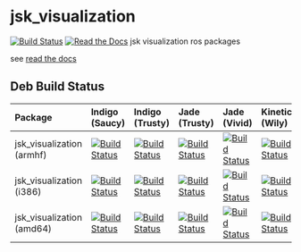 jsk_visualization
=================
 [![Build Status](https://travis-ci.org/jsk-ros-pkg/jsk_visualization.svg?branch=master)](https://travis-ci.org/jsk-ros-pkg/jsk_visualization)
[![Read the Docs](https://readthedocs.org/projects/pip/badge/?version=latest)](https://jsk-visualization.readthedocs.org)
jsk visualization ros packages

see [read the docs](http://jsk-visualization.readthedocs.org/en/latest/)

Deb Build Status
----------------

| Package                   | Indigo (Saucy)                                                                                                                                                                                             | Indigo (Trusty)                                                                                                                                                                                              | Jade (Trusty)                                                                                                                                                                                                | Jade (Vivid)                                                                                                                                                                                               | Kinetic (Wily)                                                                                                                                                                                           | Kinetic (Xenial)                                                                                                                                                                                               |
|:--------------------------|:-----------------------------------------------------------------------------------------------------------------------------------------------------------------------------------------------------------|:-------------------------------------------------------------------------------------------------------------------------------------------------------------------------------------------------------------|:-------------------------------------------------------------------------------------------------------------------------------------------------------------------------------------------------------------|:-----------------------------------------------------------------------------------------------------------------------------------------------------------------------------------------------------------|:---------------------------------------------------------------------------------------------------------------------------------------------------------------------------------------------------------|:---------------------------------------------------------------------------------------------------------------------------------------------------------------------------------------------------------------|
| jsk_visualization (armhf) | [![Build Status](http://build.ros.org/job/Ibin_arm_uShf__jsk_visualization__ubuntu_saucy_armhf__binary/badge/icon)](http://build.ros.org/job/Ibin_arm_uShf__jsk_visualization__ubuntu_saucy_armhf__binary) | [![Build Status](http://build.ros.org/job/Ibin_arm_uThf__jsk_visualization__ubuntu_trusty_armhf__binary/badge/icon)](http://build.ros.org/job/Ibin_arm_uThf__jsk_visualization__ubuntu_trusty_armhf__binary) | [![Build Status](http://build.ros.org/job/Jbin_arm_uThf__jsk_visualization__ubuntu_trusty_armhf__binary/badge/icon)](http://build.ros.org/job/Jbin_arm_uThf__jsk_visualization__ubuntu_trusty_armhf__binary) | [![Build Status](http://build.ros.org/job/Jbin_arm_uVhf__jsk_visualization__ubuntu_vivid_armhf__binary/badge/icon)](http://build.ros.org/job/Jbin_arm_uVhf__jsk_visualization__ubuntu_vivid_armhf__binary) | [![Build Status](http://build.ros.org/job/Kbin_arm_uWhf__jsk_visualization__ubuntu_wily_armhf__binary/badge/icon)](http://build.ros.org/job/Kbin_arm_uWhf__jsk_visualization__ubuntu_wily_armhf__binary) | [![Build Status](http://build.ros.org/job/Kbin_uxhf_uXhf__jsk_visualization__ubuntu_xenial_armhf__binary/badge/icon)](http://build.ros.org/job/Kbin_uxhf_uXhf__jsk_visualization__ubuntu_xenial_armhf__binary) |
| jsk_visualization (i386)  | [![Build Status](http://build.ros.org/job/Ibin_uS32__jsk_visualization__ubuntu_saucy_i386__binary/badge/icon)](http://build.ros.org/job/Ibin_uS32__jsk_visualization__ubuntu_saucy_i386__binary)           | [![Build Status](http://build.ros.org/job/Ibin_uT32__jsk_visualization__ubuntu_trusty_i386__binary/badge/icon)](http://build.ros.org/job/Ibin_uT32__jsk_visualization__ubuntu_trusty_i386__binary)           | [![Build Status](http://build.ros.org/job/Jbin_uT32__jsk_visualization__ubuntu_trusty_i386__binary/badge/icon)](http://build.ros.org/job/Jbin_uT32__jsk_visualization__ubuntu_trusty_i386__binary)           | [![Build Status](http://build.ros.org/job/Jbin_uV32__jsk_visualization__ubuntu_vivid_i386__binary/badge/icon)](http://build.ros.org/job/Jbin_uV32__jsk_visualization__ubuntu_vivid_i386__binary)           | [![Build Status](http://build.ros.org/job/Kbin_uW32__jsk_visualization__ubuntu_wily_i386__binary/badge/icon)](http://build.ros.org/job/Kbin_uW32__jsk_visualization__ubuntu_wily_i386__binary)           | [![Build Status](http://build.ros.org/job/Kbin_uX32__jsk_visualization__ubuntu_xenial_i386__binary/badge/icon)](http://build.ros.org/job/Kbin_uX32__jsk_visualization__ubuntu_xenial_i386__binary)             |
| jsk_visualization (amd64) | [![Build Status](http://build.ros.org/job/Ibin_uS64__jsk_visualization__ubuntu_saucy_amd64__binary/badge/icon)](http://build.ros.org/job/Ibin_uS64__jsk_visualization__ubuntu_saucy_amd64__binary)         | [![Build Status](http://build.ros.org/job/Ibin_uT64__jsk_visualization__ubuntu_trusty_amd64__binary/badge/icon)](http://build.ros.org/job/Ibin_uT64__jsk_visualization__ubuntu_trusty_amd64__binary)         | [![Build Status](http://build.ros.org/job/Jbin_uT64__jsk_visualization__ubuntu_trusty_amd64__binary/badge/icon)](http://build.ros.org/job/Jbin_uT64__jsk_visualization__ubuntu_trusty_amd64__binary)         | [![Build Status](http://build.ros.org/job/Jbin_uV64__jsk_visualization__ubuntu_vivid_amd64__binary/badge/icon)](http://build.ros.org/job/Jbin_uV64__jsk_visualization__ubuntu_vivid_amd64__binary)         | [![Build Status](http://build.ros.org/job/Kbin_uW64__jsk_visualization__ubuntu_wily_amd64__binary/badge/icon)](http://build.ros.org/job/Kbin_uW64__jsk_visualization__ubuntu_wily_amd64__binary)         | [![Build Status](http://build.ros.org/job/Kbin_uX64__jsk_visualization__ubuntu_xenial_amd64__binary/badge/icon)](http://build.ros.org/job/Kbin_uX64__jsk_visualization__ubuntu_xenial_amd64__binary)           |
